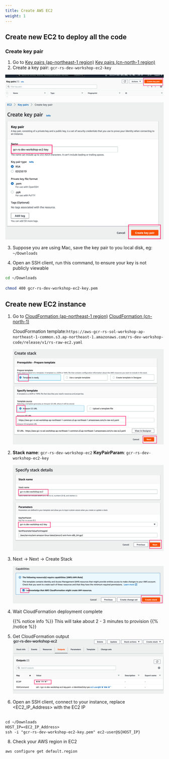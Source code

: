 ```yaml
---
title: Create AWS EC2
weight: 1
---
```


## Create new EC2 to deploy all the code

### Create key pair

1. Go to [Key pairs (ap-northeast-1 region)](https://ap-northeast-1.console.aws.amazon.com/ec2/v2/home?region=ap-northeast-1#KeyPairs:) [Key pairs (cn-north-1 region)](https://console.amazonaws.cn/ec2/v2/home?region=cn-north-1#KeyPairs:)
2. Create a key pair: `gcr-rs-dev-workshop-ec2-key` 

  ![Key pairs](/images/ec2-key-pair.png)

  ![Create key pair](/images/ec2-key-pair-name.png)
   
3. Suppose you are using Mac, save the key pair to you local disk, eg: `~/Downloads`

4. Open an SSH client, run this command, to ensure your key is not publicly viewable
```sh
cd ~/Downloads

chmod 400 gcr-rs-dev-workshop-ec2-key.pem

```

## Create new EC2 instance

1. Go to [CloudFormation (ap-northeast-1 region)](https://ap-northeast-1.console.aws.amazon.com/cloudformation/home?region=ap-northeast-1#/stacks/create/template) [CloudFormation (cn-north-1)](https://console.amazonaws.cn/cloudformation/home?region=cn-north-1#/stacks/create/template)

   CloudFormation template:`https://aws-gcr-rs-sol-workshop-ap-northeast-1-common.s3.ap-northeast-1.amazonaws.com/rs-dev-workshop-code/release/v1/rs-raw-ec2.yaml`

   ![EC2 CloudFormation ](/images/ec2-cf-s3url.png)

2. **Stack name**: `gcr-rs-dev-workshop-ec2`
   **KeyPairParam**: `gcr-rs-dev-workshop-ec2-key`
   
   ![EC2 CloudFormation Stack ](/images/ec2-cf-stackname.png)

3. Next -> Next -> Create Stack
  
   ![EC2 CloudFormation Create ](/images/ec2-cf-create.png)

4. Wait CloudFormation deployment complete
   
   {{% notice info %}}
   This will take about 2 - 3 minutes to provision
   {{% /notice %}}

5. Get CloudFormation output
   ![EC2 CloudFormation Output ](/images/ec2-cf-output.png)

6. Open an SSH client, connect to your instance, replace <EC2_IP_Address> with the EC2 IP
```shell

cd ~/Downloads
HOST_IP=<EC2_IP_Address>
ssh -i "gcr-rs-dev-workshop-ec2-key.pem" ec2-user@${HOST_IP}

```
8. Check your AWS region in EC2
```shell
aws configure get default.region
```

